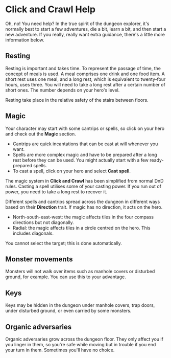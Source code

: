 # Click and Crawl Help

Oh, no! You need help? In the true spirit of the dungeon explorer, it's normally
best to start a few adventures, die a bit, learn a bit, and then start a new
adventure. If you really, really want extra guidance, there's a little more information
below.

## Resting

Resting is important and takes time. To represent the passage of time, the concept of meals is used. A meal comprises one drink and one food item.  A short rest uses one meal, and a long rest, which is equivalent to twenty-four hours, uses three. You will need to take a long rest after a certain number of short ones. The number depends on your hero's level.

Resting take place in the relative safety of the stairs between floors.

## Magic

Your character may start with some cantrips or spells, so click on your hero
and check out the **Magic** section. 

- Cantrips are quick incantations that can be cast at will whenever you want.
- Spells are more complex magic and have to be prepared after a long rest before they can be used. You might actually start with a few ready-prepared spells.
- To cast a spell, click on your hero and select **Cast&nbsp;spell**.

The magic system in **Click&nbsp;and&nbsp;Crawl** has been simplified from normal DnD rules. Casting a spell utilises some of your casting power. If you run out of power, you need to take a long rest to recover it.

Different spells and cantrips spread across the dungeon in different ways based
on their **Direction** trait. If magic has no direction, it acts on the hero.

- North-south-east-west: the magic affects tiles in the four compass directions but not diagonally.
- Radial: the magic affects tiles in a circle centred on the hero. This includes diagonals.

You cannot select the target; this is done automatically.

## Monster movements

Monsters will not walk over items such as manhole covers or disturbed ground, for example. You can use this to your advantage.

## Keys

Keys may be hidden in the dungeon under manhole covers, trap doors, under disturbed ground, or even carried by some monsters.

## Organic adversaries

Organic adversaries grow across the dungeon floor. They only affect you if you linger in them, so you're safe while moving but in trouble if you end your turn in them. Sometimes you'll have no choice.
